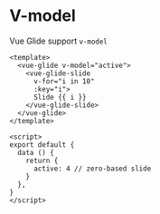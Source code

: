 # V-model

Vue Glide support `v-model`


```vue
<template>
  <vue-glide v-model="active">
    <vue-glide-slide
      v-for="i in 10"
      :key="i">
      Slide {{ i }}
    </vue-glide-slide>
  </vue-glide>
</template>

<script>
export default {
  data () {
    return {
      active: 4 // zero-based slide
    }
  },
}
</script>
```